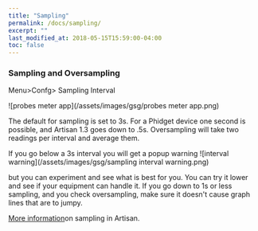 ```yaml
---
title: "Sampling"
permalink: /docs/sampling/
excerpt: ""
last_modified_at: 2018-05-15T15:59:00-04:00
toc: false
---
```


### Sampling and Oversampling

Menu>Confg> Sampling Interval

![probes meter app](/assets/images/gsg/probes meter app.png)

The default for sampling is set to 3s.  For a Phidget device one second is possible, and Artisan 1.3 goes down to .5s.  Oversampling will take two readings per interval and average them.

If you go below a 3s interval you will get a popup warning ![interval warning](/assets/images/gsg/sampling interval warning.png)

but you can experiment and see what is best for you. You can try it lower and see if your equipment can handle it. If you go down to 1s or less sampling, and you check oversampling, make sure it doesn't cause graph lines that are to jumpy.  

[More information](https://artisan-roasterscope.blogspot.com/2014/01/sampling-interval-smoothing-and-rate-of.html)on sampling in
Artisan.
